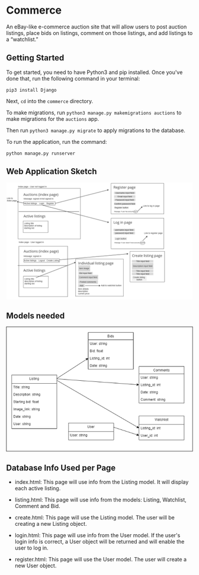 # Commerce

An eBay-like e-commerce auction site that will allow users to post auction listings, place bids on listings, comment on those listings, and add listings to a “watchlist.”


## Getting Started

To get started, you need to have Python3 and pip installed.
Once you've done that, run the following command in your terminal: 
```
pip3 install Django
```

Next, `cd` into the `commerce` directory. 

To make migrations, run `python3 manage.py makemigrations auctions` to make migrations for the `auctions` app.

Then run `python3 manage.py migrate` to apply migrations to the database. 

To run the application, run the command:
```
python manage.py runserver
```

## Web Application Sketch
![Image of the auctions sketch](sketches/auctions_sketch.png)

## Models needed
![Image of the auctions models](sketches/auctions_models.png)

## Database Info Used per Page
* index.html: This page will use info from the Listing model. It will display each active listing.

* listing.html: This page will use info from the models: Listing, Watchlist, Comment and Bid.

* create.html: This page will use the Listing model. The user will be creating a new Listing object.

* login.html: This page will use info from the User model. If the user's login info is correct, a User object will be returned and will enable the user to log in.

* register.html: This page will use the User model. The user will create a new User object.



